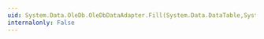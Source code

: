 ```yaml
---
uid: System.Data.OleDb.OleDbDataAdapter.Fill(System.Data.DataTable,System.Object)
internalonly: False
---
```

